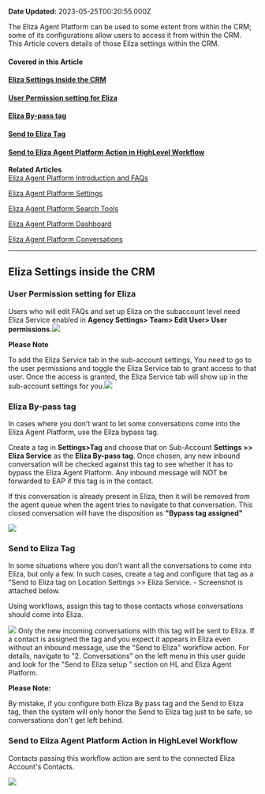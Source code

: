 **Date Updated:** 2023-05-25T00:20:55.000Z

The Eliza Agent Platform can be used to some extent from within the CRM; some of its configurations allow users to access it from within the CRM. This Article covers details of those Eliza settings within the CRM.
  
  
#### **Covered in this Article**

#### [**Eliza Settings inside the CRM**](#Eliza-Settings-inside-the-CRM)

#### [User Permission setting for Eliza](#User-Permission-setting-for-Eliza)

#### [Eliza By-pass tag](#Eliza-By-pass-tag)

#### [Send to Eliza Tag](#Send-to-Eliza-Tag)

#### [Send to Eliza Agent Platform Action in HighLevel Workflow](#Send-to-Eliza-Agent-Platform-Action-in-HighLevel-Workflow)

  
**Related Articles**  
[](https://help.gohighlevel.com/support/solutions/articles/48001236605-eliza-agent-platform-settings-within-the-crm)[Eliza Agent Platform Introduction and FAQs ](https://help.gohighlevel.com/support/solutions/articles/48001236572-eliza-agent-platform-introduction-and-faqs)

[Eliza Agent Platform Settings](https://help.gohighlevel.com/support/solutions/articles/48001236575-eliza-agent-platform-settings)

[Eliza Agent Platform Search Tools](https://help.gohighlevel.com/support/solutions/articles/48001236599-eliza-agent-platform-search-tools)

[Eliza Agent Platform Dashboard](https://help.gohighlevel.com/support/solutions/articles/48001236604-eliza-agent-platform-dashboard)

[Eliza Agent Platform Conversations](https://help.gohighlevel.com/support/solutions/articles/48001236598-eliza-agent-platform-conversations)

  
---

## **Eliza Settings inside the CRM**

  
### **User Permission setting for Eliza**

  
Users who will edit FAQs and set up Eliza on the subaccount level need Eliza Service enabled in **Agency Settings> Team> Edit User> User permissions.![](https://s3.amazonaws.com/cdn.freshdesk.com/data/helpdesk/attachments/production/48299174187/original/akJyJXWo9hMWQCjA4tKD_iuwlbwLiIkXGQ.png?1684954247)** 

  
**Please Note**

To add the Eliza Service tab in the sub-account settings, You need to go to the user permissions and toggle the Eliza Service tab to grant access to that user. Once the access is granted, the Eliza Service tab will show up in the sub-account settings for you.![](https://s3.amazonaws.com/cdn.freshdesk.com/data/helpdesk/attachments/production/48299173791/original/-XccIaC1L4t7OpvDhfzwCB30eB2_BpimmA.png?1684954080)
  
  
### **Eliza By-pass tag**

In cases where you don't want to let some conversations come into the Eliza Agent Platform, use the Eliza bypass tag.

  
Create a tag in **Settings>Tag** and choose that on Sub-Account **Settings >> Eliza Service** as the **Eliza By-pass tag**. Once chosen, any new inbound conversation will be checked against this tag to see whether it has to bypass the Eliza Agent Platform. Any inbound message will NOT be forwarded to EAP if this tag is in the contact.

  
If this conversation is already present in Eliza, then it will be removed from the agent queue when the agent tries to navigate to that conversation. This closed conversation will have the disposition as **"Bypass tag assigned"**

  
![](https://s3.amazonaws.com/cdn.freshdesk.com/data/helpdesk/attachments/production/48290432029/original/jT5NzbRFRVkKc8Fx6EEJmYU7uw5MbNLqpQ.png?1680264581)

  
### **Send to Eliza Tag**

  
In some situations where you don't want all the conversations to come into Eliza, but only a few. In such cases, create a tag and configure that tag as a "Send to Eliza tag on Location Settings >> Eliza Service. - Screenshot is attached below. 

  
Using workflows, assign this tag to those contacts whose conversations should come into Eliza. 

  
![](https://s3.amazonaws.com/cdn.freshdesk.com/data/helpdesk/attachments/production/48290430423/original/94vKNYwKYicHIsLdeyVxj6m8keTBSwN7OQ.png?1680264124) Only the new incoming conversations with this tag will be sent to Eliza. If a contact is assigned the tag and you expect it appears in Eliza even without an inbound message, use the "Send to Eliza" workflow action. For details, navigate to "2\. Conversations" on the left menu in this user guide and look for the "Send to Eliza setup " section on HL and Eliza Agent Platform.
  
  
**Please Note:**

By mistake, if you configure both Eliza By pass tag and the Send to Eliza tag, then the system will only honor the Send to Eliza tag just to be safe, so conversations don't get left behind.
  
  
### **Send to Eliza Agent Platform Action in HighLevel Workflow**

Contacts passing this workflow action are sent to the connected Eliza Account's Contacts.

  
![](https://s3.amazonaws.com/cdn.freshdesk.com/data/helpdesk/attachments/production/48290430435/original/EcTE4c2h9HWD7NzCOmpQijjaNRa1oMTAAA.png?1680264126)

  